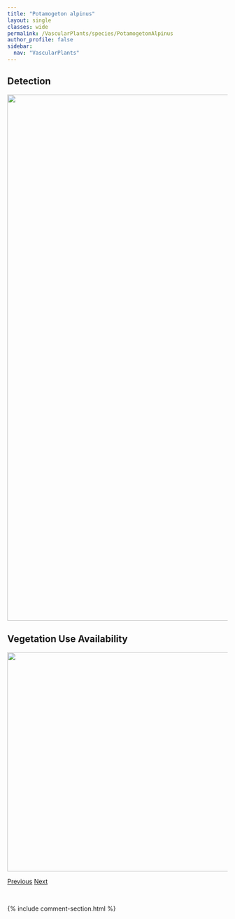 ```yaml
---
title: "Potamogeton alpinus"
layout: single
classes: wide
permalink: /VascularPlants/species/PotamogetonAlpinus
author_profile: false
sidebar:
  nav: "VascularPlants"
---
```


<h2>Detection</h2>

<a href="https://drive.google.com/uc?export=view&id=13bBFmM7P2o7LzYMnfeyYteZYQgXo0_MD">
<img src="https://drive.google.com/uc?export=view&id=13bBFmM7P2o7LzYMnfeyYteZYQgXo0_MD" height = "1200" width = "800">
</a>


<h2>Vegetation Use Availability</h2>

<a href="https://drive.google.com/uc?export=view&id=1xd55Wqdjy81CdtdKL8Ks6nMVSwU5GSa0">
<img src="https://drive.google.com/uc?export=view&id=1xd55Wqdjy81CdtdKL8Ks6nMVSwU5GSa0" height = "500" width = "1000">
</a>


<a href="/DevelopmentWebsite/VascularPlants/species/Potamogeton" class="pagination--pager" title="Potamogeton">Previous</a> <a href="/DevelopmentWebsite/VascularPlants/species/PotamogetonFriesii" class="pagination--pager" title="Potamogeton friesii">Next</a>

<p>&nbsp;</p>

{% include comment-section.html %}
